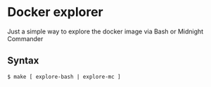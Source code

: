 # Docker explorer

Just a simple way to explore the docker image via Bash or Midnight Commander

## Syntax

`
$ make [ explore-bash | explore-mc ]
`



